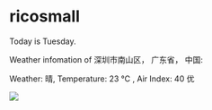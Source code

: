 # ricosmall

Today is Tuesday.

Weather infomation of 深圳市南山区， 广东省， 中国: 

Weather: 晴, Temperature: 23 ℃ , Air Index: 40 优

<img src="https://github-readme-stats.vercel.app/api?username=ricosmall&show_icons=true" />
